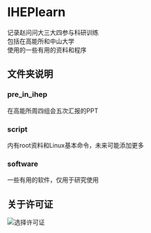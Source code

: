 # IHEPlearn
记录赵问问大三大四参与科研训练  
包括在高能所和中山大学  
使用的一些有用的资料和程序  

## 文件夹说明
### pre_in_ihep   
  在高能所周四组会五次汇报的PPT
### script   
  内有root资料和Linux基本命令，未来可能添加更多
### software   
  一些有用的软件，仅用于研究使用
  

## 关于许可证
![选择许可证](http://www.ruanyifeng.com/blogimg/asset/201105/free_software_licenses.png)

